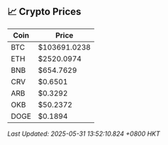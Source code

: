 ## 📈 Crypto Prices

| Coin | Price |
| ---- | ----- |
| BTC | $103691.0238 |
| ETH | $2520.0974 |
| BNB | $654.7629 |
| CRV | $0.6501 |
| ARB | $0.3292 |
| OKB | $50.2372 |
| DOGE | $0.1894 |

_Last Updated: 2025-05-31 13:52:10.824 +0800 HKT_